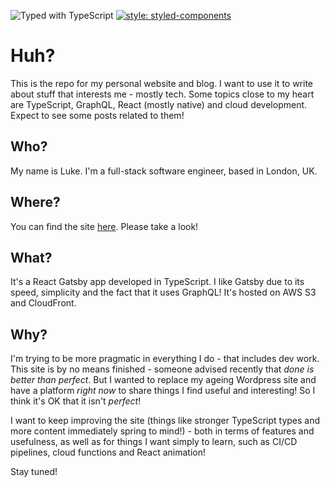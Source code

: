 ![Typed with TypeScript](https://flat.badgen.net/badge/icon/Typed?icon=typescript&label&labelColor=blue&color=555555)
[![style: styled-components](https://img.shields.io/badge/style-%F0%9F%92%85%20styled--components-orange.svg?colorB=daa357&colorA=db748e)](https://github.com/styled-components/styled-components)

# Huh?

This is the repo for my personal website and blog. I want to use it to write about stuff that interests me - mostly tech. Some topics close to my heart are TypeScript, GraphQL, React (mostly native) and cloud development. Expect to see some posts related to them!

## Who?

My name is Luke. I'm a full-stack software engineer, based in London, UK.

## Where?

You can find the site [here](https://lukerogerson.me). Please take a look!

## What?

It's a React Gatsby app developed in TypeScript. I like Gatsby due to its speed, simplicity and the fact that it uses GraphQL! It's hosted on AWS S3 and CloudFront.

## Why?

I'm trying to be more pragmatic in everything I do - that includes dev work. This site is by no means finished - someone advised recently that _done is better than perfect_. But I wanted to replace my ageing Wordpress site and have a platform _right now_ to share things I find useful and interesting! So I think it's OK that it isn't _perfect_!

I want to keep improving the site (things like stronger TypeScript types and more content immediately spring to mind!) - both in terms of features and usefulness, as well as for things I want simply to learn, such as CI/CD pipelines, cloud functions and React animation!

Stay tuned!
